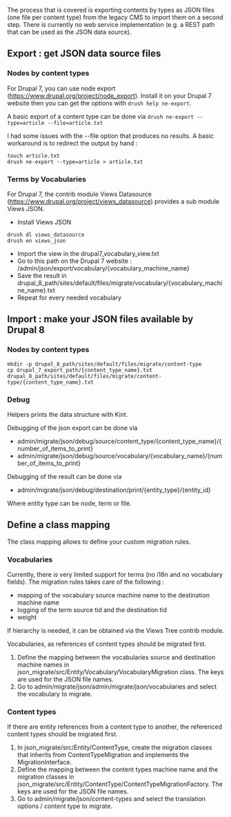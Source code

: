 The process that is covered is exporting contents by types as JSON files (one file per content type) from the legacy CMS to import them on a second step.
There is currently no web service implementation (e.g. a REST path that can be used as the JSON data source).

## Export : get JSON data source files

### Nodes by content types

For Drupal 7, you can use node export (https://www.drupal.org/project/node_export).
Install it on your Drupal 7 website then you can get the options with `drush help ne-export`.

A basic export of a content type can be done via
`drush ne-export --type=article --file=article.txt`

I had some issues with the --file option that produces no results.
A basic workaround is to redirect the output by hand :
```
touch article.txt
drush ne-export --type=article > article.txt
```
### Terms by Vocabularies

For Drupal 7, the contrib module Views Datasource (https://www.drupal.org/project/views_datasource) provides a sub module Views JSON.
- Install Views JSON
```
drush dl views_datasource
drush en views_json
```
- Import the view in the drupal7_vocabulary_view.txt
- Go to this path on the Drupal 7 website : /admin/json/export/vocabulary/{vocabulary_machine_name}
- Save the result in drupal_8_path/sites/default/files/migrate/vocabulary/{vocabulary_machine_name}.txt
- Repeat for every needed vocabulary

## Import : make your JSON files available by Drupal 8

### Nodes by content types

```
mkdir -p drupal_8_path/sites/default/files/migrate/content-type
cp drupal_7_export_path/{content_type_name}.txt drupal_8_path/sites/default/files/migrate/content-type/{content_type_name}.txt
```

### Debug

Helpers prints the data structure with Kint.

Debugging of the json export can be done via
- admin/migrate/json/debug/source/content_type/{content_type_name}/{number_of_items_to_print}
- admin/migrate/json/debug/source/vocabulary/{vocabulary_name}/{number_of_items_to_print}

Debugging of the result can be done via
- admin/migrate/json/debug/destination/print/{entity_type}/{entity_id}

Where entity type can be node, term or file.

## Define a class mapping

The class mapping allows to define your custom migration rules.


### Vocabularies

Currently, there is very limited support for terms (no i18n and no vocabulary fields).
The migration rules takes care of the following :
- mapping of the vocabulary source machine name to the destination machine name
- logging of the term source tid and the destination tid
- weight

If hierarchy is needed, it can be obtained via the Views Tree contrib module.

Vocabularies, as references of content types should be migrated first.

1. Define the mapping between the vocabularies source and destination machine names in json_migrate/src/Entity/Vocabulary/VocabularyMigration class. The keys are used for the JSON file names.
2. Go to admin/migrate/json/admin/migrate/json/vocabularies and select the vocabulary to migrate.

### Content types

If there are entity references from a content type to another, the referenced content types should be migrated first.

1. In json_migrate/src/Entity/ContentType, create the migration classes that inherits from ContentTypeMigration and implements the MigrationInterface.
2. Define the mapping between the content types machine name and the migration classes in json_migrate/src/Entity/ContentType/ContentTypeMigrationFactory. The keys are used for the JSON file names.
3. Go to admin/migrate/json/content-types and select the translation options / content type to migrate.
